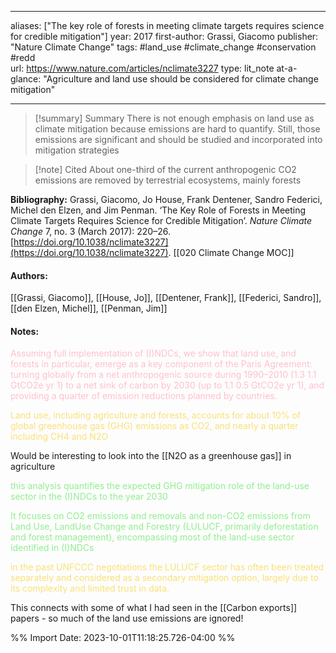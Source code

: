   
---
aliases: ["The key role of forests in meeting climate targets requires science for credible mitigation"] 
year: 2017 
first-author: Grassi, Giacomo
publisher: "Nature Climate Change" 
tags:   #land_use      #climate_change      #conservation      #redd   
url: https://www.nature.com/articles/nclimate3227 
type: lit_note
at-a-glance: "Agriculture and land use should be considered for climate change mitigation"

--- 

>[!summary] Summary
> There is not enough emphasis on land use as climate mitigation because emissions are hard to quantify. Still, those emissions are significant and should be studied and incorporated into mitigation strategies

>[!note] Cited
>About one-third of the current anthropogenic CO2 emissions are removed by terrestrial ecosystems, mainly forests


**Bibliography:** Grassi, Giacomo, Jo House, Frank Dentener, Sandro Federici, Michel den Elzen, and Jim Penman. ‘The Key Role of Forests in Meeting Climate Targets Requires Science for Credible Mitigation’. _Nature Climate Change_ 7, no. 3 (March 2017): 220–26. [https://doi.org/10.1038/nclimate3227](https://doi.org/10.1038/nclimate3227). 
 [[020 Climate Change MOC]]  
#### Authors:
[[Grassi, Giacomo]], [[House, Jo]], [[Dentener, Frank]], [[Federici, Sandro]], [[den Elzen, Michel]], [[Penman, Jim]]
#### Notes:
<p>  <span style="color: #FFC0CB">Assuming full implementation of (I)NDCs, we show that land use, and forests in particular, emerge as a key component of the Paris Agreement: turning globally from a net anthropogenic source during 1990–2010 (1.3   1.1 GtCO2e yr 1) to a net sink of carbon by 2030 (up to 1.1   0.5 GtCO2e yr 1), and providing a quarter of emission reductions planned by countries.</span>  </p> 


<p>  <span style="color: #F9E076">Land use, including agriculture and forests, accounts for about 10% of global greenhouse gas (GHG) emissions as CO2, and nearly a quarter including CH4 and N2O</span>  </p> 
Would be interesting to look into the [[N2O as a greenhouse gas]] in agriculture
<p>  <span style="color: #90EE90">this analysis quantifies the expected GHG mitigation role of the land-use sector in the (I)NDCs to the year 2030</span>  </p> <p>  <span style="color: #90EE90">It focuses on CO2 emissions and removals and non-CO2 emissions from Land Use, LandUse Change and Forestry (LULUCF, primarily deforestation and forest management), encompassing most of the land-use sector identified in (I)NDCs</span>  </p> <p>  <span style="color: #F9E076">in the past UNFCCC negotiations the LULUCF sector has often been treated separately and considered as a secondary mitigation option, largely due to its complexity and limited trust in data.</span>  </p> This connects with some of what I had seen in the [[Carbon exports]] papers - so much of the land use emissions are ignored!

%% Import Date: 2023-10-01T11:18:25.726-04:00 %%
